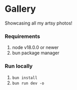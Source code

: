 # Gallery

Showcasing all my artsy photos!

### Requirements

1. node v18.0.0 or newer
2. bun package manager

### Run locally

1. `bun install`
2. `bun run dev -o`